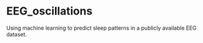 # EEG_oscillations
Using machine learning to predict sleep patterns in a publicly available EEG dataset. 
